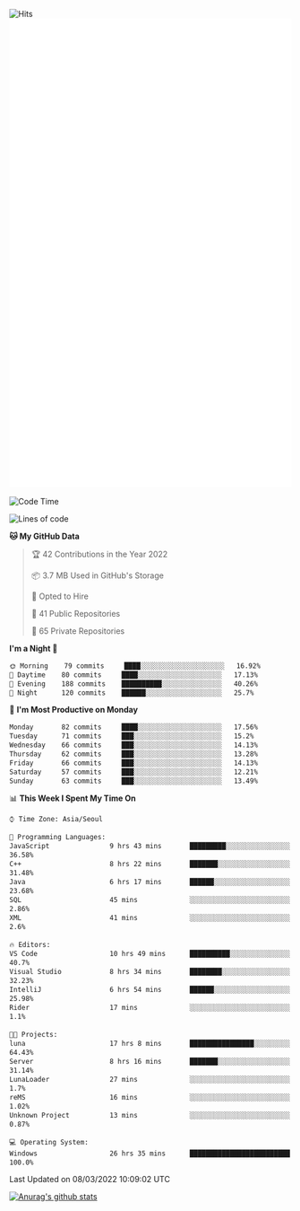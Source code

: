 ![Hits](https://hits.seeyoufarm.com/api/count/incr/badge.svg?url=https%3A%2F%2Fgithub.com%2Fkokose1234&count_bg=%2379C83D&title_bg=%23555555&icon=apple.svg&icon_color=%23E7E7E7&title=hits&edge_flat=false)
<br/>
![Metrics](https://github.com/kokose1234/kokose1234/blob/main/github-metrics.svg)

<!--START_SECTION:waka-->
![Code Time](http://img.shields.io/badge/Code%20Time-548%20hrs%2051%20mins-blue)

![Lines of code](https://img.shields.io/badge/From%20Hello%20World%20I%27ve%20Written-10%20Million%20lines%20of%20code-blue)

**🐱 My GitHub Data** 

> 🏆 42 Contributions in the Year 2022
 > 
> 📦 3.7 MB Used in GitHub's Storage 
 > 
> 💼 Opted to Hire
 > 
> 📜 41 Public Repositories 
 > 
> 🔑 65 Private Repositories  
 > 
**I'm a Night 🦉** 

```text
🌞 Morning    79 commits     ████░░░░░░░░░░░░░░░░░░░░░   16.92% 
🌆 Daytime    80 commits     ████░░░░░░░░░░░░░░░░░░░░░   17.13% 
🌃 Evening    188 commits    ██████████░░░░░░░░░░░░░░░   40.26% 
🌙 Night      120 commits    ██████░░░░░░░░░░░░░░░░░░░   25.7%

```
📅 **I'm Most Productive on Monday** 

```text
Monday       82 commits     ████░░░░░░░░░░░░░░░░░░░░░   17.56% 
Tuesday      71 commits     ███░░░░░░░░░░░░░░░░░░░░░░   15.2% 
Wednesday    66 commits     ███░░░░░░░░░░░░░░░░░░░░░░   14.13% 
Thursday     62 commits     ███░░░░░░░░░░░░░░░░░░░░░░   13.28% 
Friday       66 commits     ███░░░░░░░░░░░░░░░░░░░░░░   14.13% 
Saturday     57 commits     ███░░░░░░░░░░░░░░░░░░░░░░   12.21% 
Sunday       63 commits     ███░░░░░░░░░░░░░░░░░░░░░░   13.49%

```


📊 **This Week I Spent My Time On** 

```text
⌚︎ Time Zone: Asia/Seoul

💬 Programming Languages: 
JavaScript               9 hrs 43 mins       █████████░░░░░░░░░░░░░░░░   36.58% 
C++                      8 hrs 22 mins       ███████░░░░░░░░░░░░░░░░░░   31.48% 
Java                     6 hrs 17 mins       ██████░░░░░░░░░░░░░░░░░░░   23.68% 
SQL                      45 mins             ░░░░░░░░░░░░░░░░░░░░░░░░░   2.86% 
XML                      41 mins             ░░░░░░░░░░░░░░░░░░░░░░░░░   2.6%

🔥 Editors: 
VS Code                  10 hrs 49 mins      ██████████░░░░░░░░░░░░░░░   40.7% 
Visual Studio            8 hrs 34 mins       ████████░░░░░░░░░░░░░░░░░   32.23% 
IntelliJ                 6 hrs 54 mins       ██████░░░░░░░░░░░░░░░░░░░   25.98% 
Rider                    17 mins             ░░░░░░░░░░░░░░░░░░░░░░░░░   1.1%

🐱‍💻 Projects: 
luna                     17 hrs 8 mins       ████████████████░░░░░░░░░   64.43% 
Server                   8 hrs 16 mins       ███████░░░░░░░░░░░░░░░░░░   31.14% 
LunaLoader               27 mins             ░░░░░░░░░░░░░░░░░░░░░░░░░   1.7% 
reMS                     16 mins             ░░░░░░░░░░░░░░░░░░░░░░░░░   1.02% 
Unknown Project          13 mins             ░░░░░░░░░░░░░░░░░░░░░░░░░   0.87%

💻 Operating System: 
Windows                  26 hrs 35 mins      █████████████████████████   100.0%

```


 Last Updated on 08/03/2022 10:09:02 UTC
<!--END_SECTION:waka-->

[![Anurag's github stats](https://github-readme-stats.vercel.app/api?username=kokose1234&theme=dracula)](https://github.com/anuraghazra/github-readme-stats)



	
